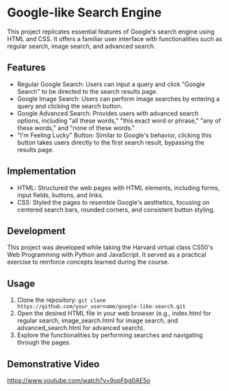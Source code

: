 # Google-like Search Engine

This project replicates essential features of Google's search engine using HTML and CSS. It offers a familiar user interface with functionalities such as regular search, image search, and advanced search.

## Features

- Regular Google Search: Users can input a query and click "Google Search" to be directed to the search results page.
- Google Image Search: Users can perform image searches by entering a query and clicking the search button.
- Google Advanced Search: Provides users with advanced search options, including "all these words," "this exact word or phrase," "any of these words," and "none of these words."
- "I'm Feeling Lucky" Button: Similar to Google's behavior, clicking this button takes users directly to the first search result, bypassing the results page.

## Implementation

- HTML: Structured the web pages with HTML elements, including forms, input fields, buttons, and links.
- CSS: Styled the pages to resemble Google's aesthetics, focusing on centered search bars, rounded corners, and consistent button styling.

## Development

This project was developed while taking the Harvard virtual class CS50's Web Programming with Python and JavaScript. It served as a practical exercise to reinforce concepts learned during the course.

## Usage

1. Clone the repository: `git clone https://github.com/your_username/google-like-search.git`
2. Open the desired HTML file in your web browser (e.g., index.html for regular search, image_search.html for image search, and advanced_search.html for advanced search).
3. Explore the functionalities by performing searches and navigating through the pages.

## Demonstrative Video 

https://www.youtube.com/watch?v=9opFbg0AE5o
